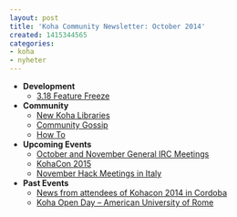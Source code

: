 ```yaml
---
layout: post
title: 'Koha Community Newsletter: October 2014'
created: 1415344565
categories:
- koha
- nyheter
---
```

<ul>
<li><strong>Development</strong>
<ul>
<li><a href="http://koha-community.org/koha-community-newsletter-october-2014/#freeze">3.18 Feature Freeze</a></li>
</ul>
</li><li><strong>Community</strong>
<ul>
<li><a href="http://koha-community.org/koha-community-newsletter-october-2014/#newlibs">New Koha Libraries</a></li>
<li><a href="http://koha-community.org/koha-community-newsletter-october-2014/#gossip">Community Gossip</a></li>
<li><a href="http://koha-community.org/koha-community-newsletter-october-2014/#howto">How To</a></li>
</ul>
</li>
<li><strong>Upcoming Events</strong>
<ul>
<li><a href="http://koha-community.org/koha-community-newsletter-october-2014/#ircnext">October and November General IRC Meetings</a></li>
<li><a href="http://koha-community.org/koha-community-newsletter-october-2014/#kohacon">KohaCon 2015</a></li>
<li><a href="http://koha-community.org/koha-community-newsletter-october-2014/#hackmeet">November Hack Meetings in Italy</a></li>
</ul>
</li>
<li><strong>Past Events</strong>
<ul>
<li><a href="http://koha-community.org/koha-community-newsletter-october-2014/#kohacon2014">News from attendees of Kohacon 2014 in Cordoba</a></li>
<li><a href="http://koha-community.org/koha-community-newsletter-october-2014/#openday">Koha Open Day – American University of Rome</a></li>
</ul>
</li>
</ul>
